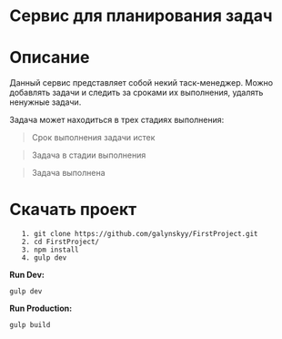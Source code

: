 # Сервис для планирования задач
# Описание
Данный сервис представляет собой некий таск-менеджер. Можно добавлять задачи и следить за сроками их выполнения, удалять ненужные задачи.

Задача может находиться в трех стадиях выполнения:

> Срок выполнения задачи истек

> Задача в стадии выполнения

> Задача выполнена


# Скачать проект
```
   1. git clone https://github.com/galynskyy/FirstProject.git
   2. cd FirstProject/
   3. npm install
   4. gulp dev
```

<b>Run Dev:</b>
````
gulp dev
````

<b>Run Production:</b>
````
gulp build
````